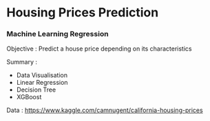 # Housing Prices Prediction
### Machine Learning Regression

Objective : Predict a house price depending on its characteristics

Summary : 
* Data Visualisation
* Linear Regression
* Decision Tree
* XGBoost

Data : https://www.kaggle.com/camnugent/california-housing-prices